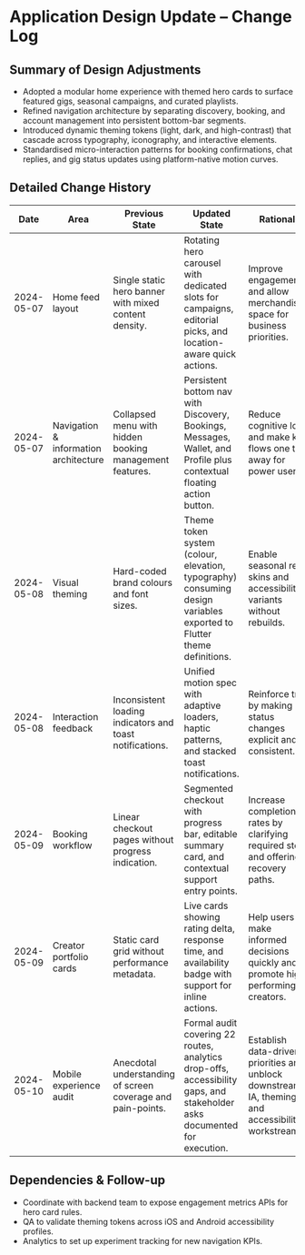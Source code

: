 # Application Design Update – Change Log

## Summary of Design Adjustments
- Adopted a modular home experience with themed hero cards to surface featured gigs, seasonal campaigns, and curated playlists.
- Refined navigation architecture by separating discovery, booking, and account management into persistent bottom-bar segments.
- Introduced dynamic theming tokens (light, dark, and high-contrast) that cascade across typography, iconography, and interactive elements.
- Standardised micro-interaction patterns for booking confirmations, chat replies, and gig status updates using platform-native motion curves.

## Detailed Change History
| Date       | Area                                | Previous State    | Updated State                                                                                                        | Rationale                                                                                   |
|------------|-------------------------------------|--------------------------------------------------------------------------------|-----------------------------------------------------------------------------------------------------------------------|------------------------------------------------------------------------------------------|
| 2024-05-07 | Home feed layout                    | Single static hero banner with mixed content density.    | Rotating hero carousel with dedicated slots for campaigns, editorial picks, and location-aware quick actions.        | Improve engagement and allow merchandising space for business priorities.                  |
| 2024-05-07 | Navigation & information architecture| Collapsed menu with hidden booking management features.     | Persistent bottom nav with Discovery, Bookings, Messages, Wallet, and Profile plus contextual floating action button.| Reduce cognitive load and make key flows one tap away for power users.                      |
| 2024-05-08 | Visual theming                      | Hard-coded brand colours and font sizes.    | Theme token system (colour, elevation, typography) consuming design variables exported to Flutter theme definitions. | Enable seasonal re-skins and accessibility variants without rebuilds.                       |
| 2024-05-08 | Interaction feedback                | Inconsistent loading indicators and toast notifications.     | Unified motion spec with adaptive loaders, haptic patterns, and stacked toast notifications.                         | Reinforce trust by making status changes explicit and consistent.                           |
| 2024-05-09 | Booking workflow                    | Linear checkout pages without progress indication.    | Segmented checkout with progress bar, editable summary card, and contextual support entry points.                    | Increase completion rates by clarifying required steps and offering recovery paths.         |
| 2024-05-09 | Creator portfolio cards             | Static card grid without performance metadata.    | Live cards showing rating delta, response time, and availability badge with support for inline actions.              | Help users make informed decisions quickly and promote high-performing creators.            |
| 2024-05-10 | Mobile experience audit             | Anecdotal understanding of screen coverage and pain-points. | Formal audit covering 22 routes, analytics drop-offs, accessibility gaps, and stakeholder asks documented for execution. | Establish data-driven priorities and unblock downstream IA, theming, and accessibility workstreams. |

## Dependencies & Follow-up
- Coordinate with backend team to expose engagement metrics APIs for hero card rules.
- QA to validate theming tokens across iOS and Android accessibility profiles.
- Analytics to set up experiment tracking for new navigation KPIs.
